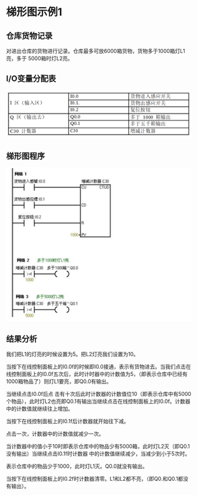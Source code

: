 # 梯形图示例1

## 仓库货物记录
对进出仓库的货物进行记录。仓库最多可放6000箱货物，货物多于1000箱灯L1亮，多于 5000箱时灯L2亮。

## I/O变量分配表
![Alt text](image.png)

## 梯形图程序
![Alt text](image-1.png)

## 结果分析
我们把L1的灯亮的时候设置为5。把L2灯亮我们设置为10。

当按下在线控制面板上的I0.0f的时候即I0.0接通，表示有货物进去。当我们点击在线控制面板上的I0.0f五次后，此时计时器中的计数值为5，（即表示仓库中已经有1000箱物品了）则灯L1要亮，即Q0.0有输出。

当继续点击I0.0f后点 击有十次后此时计数器的计数值位10（即表示仓库中有5000个物品），此时灯L2也亮即Q0.1有输出当继续点击在线控制面板上的I0.0f。计数器中的计数值就继续往上增加。

当按下在线控制面板上的I0.1f后计数器就开始往下减。

点击一次，计数器中的计数值就减少一次。

当计数器中的值小于10时即表示仓库中的物品少有5000箱，此时灯L2灭（即Q0.1没有输出）当继续点击I0.1f时计数器 中的计数值继续减少，当减少到小于5次时。

表示仓库中的物品少于1000，此时灯L1灭。Q0.0就没有输出。

当按下在线控制面板上的I0.2f时计数器清零。L1和L2都不亮，（即Q0.和Q0.1都没有输出）。